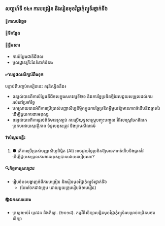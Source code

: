 ### សបា្តហ៍ទី ១៤៖ ការបង្រៀន និងរៀនមុខវិជ្ជាកុំព្យូទ័រថ្នាក់ទី៦
#### 📅កាលបរិច្ឆេទ	
#### 🏢ទីកន្លែង
#### 📖ខ្លឹមសារ
*	ការបំប្លែងជាឌីជីថល
*	មូលដ្ឋានគ្រឹះនៃទំនាក់ទំនង
#### ✅លទ្ធផលសិក្សារំពឹងទុក	
បន្ទាប់ពីបញ្ចប់មេរៀននេះ គរុនិស្សិតនឹង៖
*	ពន្យល់បានពីការបំប្លែងឌីជីថលក្នុងសតវត្សទី២១ និងការច្នៃប្រឌិតថ្មីដែលជួយសម្រួលដល់ការរស់នៅប្រចាំថ្ងៃ
*	បកស្រាយបានអំពីការប្រើប្រាស់បញ្ញាសិប្បនិម្មិតក្នុងការច្នៃប្រឌិតអ្វីមួយឱ្យមានភាពទំនើបនិងឆ្លាតវៃដើម្បីជួយការងារមនុស្ស
*	ពន្យល់បានពីការផ្ដល់ព័ត៌មានត្រឡប់ ការប្រើយុទ្ធសាស្ត្របញ្ចុះបញ្ចូល វិធីសាស្ត្រចែករំលែក ប្រកបដោយសុវត្ថិភាព ទំនួលខុសត្រូវ និងក្រមសីលធម៌
#### ❓សំណួរគន្លឹះ
1.	●	តើការប្រើប្រាស់បញ្ញាសិប្បនិម្មិត (AI) អាចជួយច្នៃប្រឌិតឱ្យមានភាពទំនើបនិងឆ្លាតវៃ ដើម្បីជួយសម្រួលការងារមនុស្សបានដោយរបៀបណា?
#### 🔍កិច្ចការស្រាវជ្រាវ
*	រៀបចំបទបង្ហាញអំពីការបង្រៀន និងរៀនមុខវិជ្ជាកុំព្យូទ័រថ្នាក់ទី៦
	*	(បែងចែកជា៦ក្រុម ដោយមួយក្រុមរៀបចំ១មេរៀន)
#### 📚ឯកសារយោង
*	ក្រសួងអប់រំ យុវជន និងកីឡា. (២០១៨). កម្មវិធីសិក្សាលម្អិតមុខវិជ្ជាកុំព្យូទ័រសម្រាប់កម្រិតបឋមសិក្សា